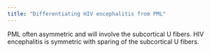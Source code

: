 ```yaml
---
title: "Differentiating HIV encephalitis from PML"
---
```

PML often asymmetric and will involve the subcortical U fibers. HIV encephalitis is symmetric with sparing of the subcortical U fibers.

